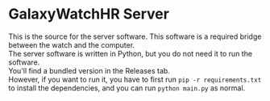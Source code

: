# GalaxyWatchHR Server
This is the source for the server software. This software is a required bridge between the watch and the computer.  
The server software is written in Python, but you do not need it to run the software.  
You'll find a bundled version in the Releases tab.  
However, if you want to run it, you have to first run `pip -r requirements.txt` to install the dependencies, and you can run `python main.py` as normal.